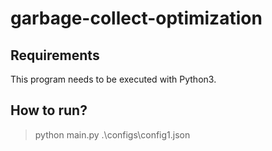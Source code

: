 # garbage-collect-optimization

## Requirements
This program needs to be executed with Python3.

## How to run?
>python main.py .\configs\config1.json
